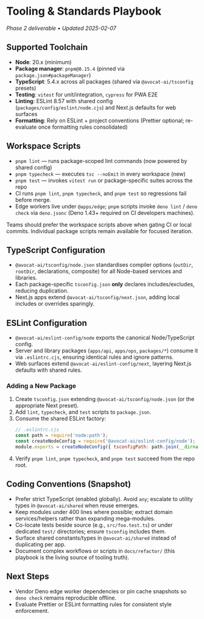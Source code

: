 # Tooling & Standards Playbook

_Phase 2 deliverable • Updated 2025-02-07_

## Supported Toolchain
- **Node**: 20.x (minimum)  
- **Package manager**: `pnpm@8.15.4` (pinned via `package.json#packageManager`)  
- **TypeScript**: 5.4.x across all packages (shared via `@avocat-ai/tsconfig` presets)
- **Testing**: `vitest` for unit/integration, `cypress` for PWA E2E  
- **Linting**: ESLint 8.57 with shared config (`packages/config/eslint/node.cjs`) and Next.js defaults for web surfaces  
- **Formatting**: Rely on ESLint + project conventions (Prettier optional; re-evaluate once formatting rules consolidated)

## Workspace Scripts
- `pnpm lint` — runs package-scoped lint commands (now powered by shared config)  
- `pnpm typecheck` — executes `tsc --noEmit` in every workspace (new)  
- `pnpm test` — invokes `vitest run` or package-specific suites across the repo
- CI runs `pnpm lint`, `pnpm typecheck`, and `pnpm test` so regressions fail before merge.
- Edge workers live under `@apps/edge`; `pnpm` scripts invoke `deno lint` / `deno check` via `deno.jsonc` (Deno 1.43+ required on CI developers machines).

Teams should prefer the workspace scripts above when gating CI or local commits. Individual package scripts remain available for focused iteration.

## TypeScript Configuration
- `@avocat-ai/tsconfig/node.json` standardises compiler options (`outDir`, `rootDir`, declarations, composite) for all Node-based services and libraries.
- Each package-specific `tsconfig.json` **only** declares includes/excludes, reducing duplication.
- Next.js apps extend `@avocat-ai/tsconfig/next.json`, adding local includes or overrides sparingly.

## ESLint Configuration
- `@avocat-ai/eslint-config/node` exports the canonical Node/TypeScript config.
- Server and library packages (`apps/api`, `apps/ops`, `packages/*`) consume it via `.eslintrc.cjs`, ensuring identical rules and ignore patterns.
- Web surfaces extend `@avocat-ai/eslint-config/next`, layering Next.js defaults with shared rules.

### Adding a New Package
1. Create `tsconfig.json` extending `@avocat-ai/tsconfig/node.json` (or the appropriate Next preset).
2. Add `lint`, `typecheck`, and `test` scripts to `package.json`.  
3. Consume the shared ESLint factory:  
   ```js
   // .eslintrc.cjs
   const path = require('node:path');
   const createNodeConfig = require('@avocat-ai/eslint-config/node');
   module.exports = createNodeConfig({ tsconfigPath: path.join(__dirname, 'tsconfig.json') });
   ```
4. Verify `pnpm lint`, `pnpm typecheck`, and `pnpm test` succeed from the repo root.

## Coding Conventions (Snapshot)
- Prefer strict TypeScript (enabled globally). Avoid `any`; escalate to utility types in `@avocat-ai/shared` when reuse emerges.  
- Keep modules under 400 lines where possible; extract domain services/helpers rather than expanding mega-modules.  
- Co-locate tests beside source (e.g., `src/foo.test.ts`) or under dedicated `test/` directories; ensure `tsconfig` includes them.  
- Surface shared constants/types in `@avocat-ai/shared` instead of duplicating per app.  
- Document complex workflows or scripts in `docs/refactor/` (this playbook is the living source of tooling truth).

## Next Steps
- Vendor Deno edge worker dependencies or pin cache snapshots so `deno check` remains reproducible offline.  
- Evaluate Prettier or ESLint formatting rules for consistent style enforcement.

